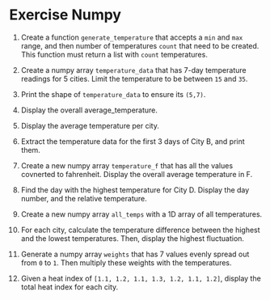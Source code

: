 # Exercise Numpy

1. Create a function `generate_temperature` that accepts a `min` and `max` range, and then number of temperatures `count` that need to be created. This function must return a list with `count` temperatures.

2. Create a numpy array `temperature_data` that has 7-day temperature readings for 5 cities. Limit the temperature to be between `15` and `35`.

3. Print the shape of `temperature_data` to ensure its `(5,7)`.

4. Display the overall average_temperature.

5. Display the average temperature per city.

6. Extract the temperature data for the first 3 days of City B, and print them.

7. Create a new numpy array `temperature_f` that has all the values covnerted to fahrenheit. Display the overall average temperature in F.

8. Find the day with the highest temperature for City D. Display the day number, and the relative temperature.

9. Create a new numpy array `all_temps` with a 1D array of all temperatures.

10. For each city, calculate the temperature difference between the highest and the lowest temperatures. Then, display the highest fluctuation.

11. Generate a numpy array `weights` that has 7 values evenly spread out from `0` to `1`. Then multiply these weights with the temperatures.

12. Given a heat index of `[1.1, 1.2, 1.1, 1.3, 1.2, 1.1, 1.2]`, display the total heat index for each city.
